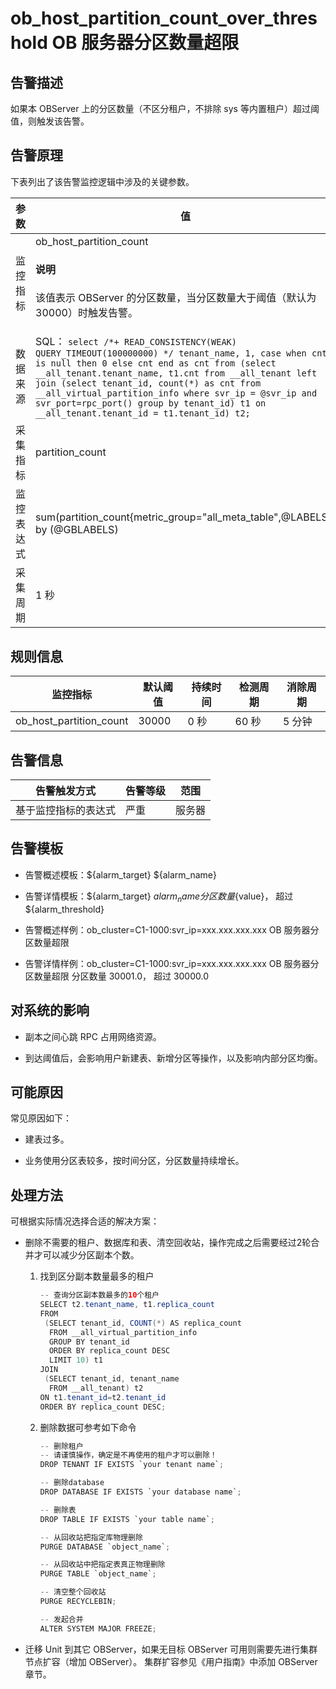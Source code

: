 ob_host_partition_count_over_threshold OB 服务器分区数量超限 
========================================================================



**告警描述** 
-----------------------------

如果本 OBServer 上的分区数量（不区分租户，不排除 sys 等内置租户）超过阈值，则触发该告警。

告警原理 
-------------------------

下表列出了该告警监控逻辑中涉及的关键参数。


|  参数   |                                                                                                                                                                                                                               值                                                                                                                                                                                                                               |
|-------|---------------------------------------------------------------------------------------------------------------------------------------------------------------------------------------------------------------------------------------------------------------------------------------------------------------------------------------------------------------------------------------------------------------------------------------------------------------|
| 监控指标  | ob_host_partition_count <main id="notice" type='explain'><h4>说明</h4><p>该值表示 OBServer 的分区数量，当分区数量大于阈值（默认为 30000）时触发告警。</p></main>                                                                                                                                                                                                                                                                                                                                                 |
| 数据来源  | SQL： ```select /*+ READ_CONSISTENCY(WEAK) QUERY_TIMEOUT(100000000) */ tenant_name, 1, case when cnt is null then 0 else cnt end as cnt from (select __all_tenant.tenant_name, t1.cnt from __all_tenant left join (select tenant_id, count(*) as cnt from __all_virtual_partition_info where svr_ip = @svr_ip and svr_port=rpc_port() group by tenant_id) t1 on __all_tenant.tenant_id = t1.tenant_id) t2; ```  |
| 采集指标  | partition_count                                                                                                                                                                                                                                                                                                                                                                                                                                               |
| 监控表达式 | sum(partition_count{metric_group="all_meta_table",@LABELS}) by (@GBLABELS)                                                                                                                                                                                                                                                                                                                                                                                    |
| 采集周期  | 1 秒                                                                                                                                                                                                                                                                                                                                                                                                                                                           |



**规则信息** 
-----------------------------



|          监控指标           | 默认阈值  | 持续时间 | 检测周期 | 消除周期 |
|-------------------------|-------|------|------|------|
| ob_host_partition_count | 30000 | 0 秒  | 60 秒 | 5 分钟 |



**告警信息** 
-----------------------------



|   告警触发方式   | 告警等级 | 范围  |
|------------|------|-----|
| 基于监控指标的表达式 | 严重   | 服务器 |



**告警模板** 
-----------------------------

* 告警概述模板：${alarm_target} ${alarm_name}

  

* 告警详情模板：${alarm_target} ${alarm_name}分区数量${value}， 超过 ${alarm_threshold}

  

* 告警概述样例：ob_cluster=C1-1000:svr_ip=xxx.xxx.xxx.xxx OB 服务器分区数量超限

  

* 告警详情样例：ob_cluster=C1-1000:svr_ip=xxx.xxx.xxx.xxx OB 服务器分区数量超限 分区数量 30001.0， 超过 30000.0

  




**对系统的影响** 
-------------------------------

* 副本之间心跳 RPC 占用网络资源。

  

* 到达阈值后，会影响用户新建表、新增分区等操作，以及影响内部分区均衡。

  




**可能原因** 
-----------------------------

常见原因如下：

* 建表过多。

  

* 业务使用分区表较多，按时间分区，分区数量持续增长。

  




**处理方法** 
-----------------------------

可根据实际情况选择合适的解决方案：

* 删除不需要的租户、数据库和表、清空回收站，操作完成之后需要经过2轮合并才可以减少分区副本个数。

  1. 找到区分副本数量最多的租户

     ```java
     -- 查询分区副本数最多的10个租户
     SELECT t2.tenant_name, t1.replica_count
     FROM 
      (SELECT tenant_id, COUNT(*) AS replica_count
       FROM __all_virtual_partition_info
       GROUP BY tenant_id
       ORDER BY replica_count DESC
       LIMIT 10) t1
     JOIN
      (SELECT tenant_id, tenant_name
       FROM __all_tenant) t2
     ON t1.tenant_id=t2.tenant_id
     ORDER BY replica_count DESC;
     ```

     
  
  2. 删除数据可参考如下命令

     ```java
     -- 删除租户
     -- 请谨慎操作，确定是不再使用的租户才可以删除！
     DROP TENANT IF EXISTS `your tenant name`;
     
     -- 删除database
     DROP DATABASE IF EXISTS `your database name`;
     
     -- 删除表
     DROP TABLE IF EXISTS `your table name`;
     
     -- 从回收站把指定库物理删除
     PURGE DATABASE `object_name`;
     
     -- 从回收站中把指定表真正物理删除
     PURGE TABLE `object_name`;
     
     -- 清空整个回收站
     PURGE RECYCLEBIN;
     
     -- 发起合并
     ALTER SYSTEM MAJOR FREEZE;
     ```

     
  

  

* 迁移 Unit 到其它 OBServer，如果无目标 OBServer 可用则需要先进行集群节点扩容（增加 OBServer）。 集群扩容参见《用户指南》中添加 OBServer 章节。

  




